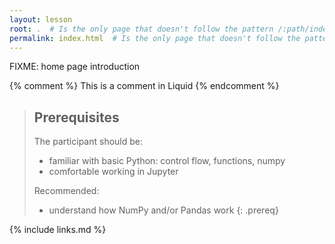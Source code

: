 ```yaml
---
layout: lesson
root: .  # Is the only page that doesn't follow the pattern /:path/index.html
permalink: index.html  # Is the only page that doesn't follow the pattern /:path/index.html
---
```

FIXME: home page introduction

<!-- this is an html comment -->

{% comment %} This is a comment in Liquid {% endcomment %}

> ## Prerequisites
> The participant should be:
> - familiar with basic Python: control flow, functions, numpy
> - comfortable working in Jupyter
>
> Recommended:
> - understand how NumPy and/or Pandas work
{: .prereq}

{% include links.md %}
